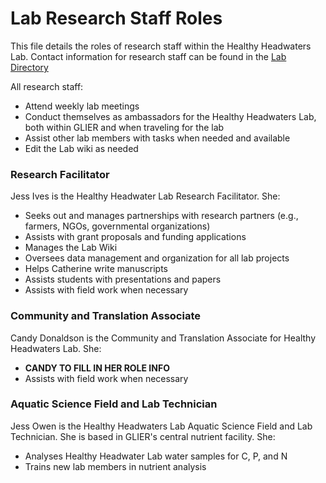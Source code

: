 # Lab Research Staff Roles
This file details the roles of research staff within the Healthy Headwaters Lab. Contact information for research staff can be found in the [Lab Directory](/Lab-structure-and-directories/Directory.md)    

All research staff:
* Attend weekly lab meetings
* Conduct themselves as ambassadors for the Healthy Headwaters Lab, both within GLIER and when traveling for the lab
* Assist other lab members with tasks when needed and available
* Edit the Lab wiki as needed

### Research Facilitator
Jess Ives is the Healthy Headwater Lab Research Facilitator. She:
* Seeks out and manages partnerships with research partners (e.g., farmers, NGOs, governmental organizations)
* Assists with grant proposals and funding applications
* Manages the Lab Wiki
* Oversees data management and organization for all lab projects
* Helps Catherine write manuscripts
* Assists students with presentations and papers
* Assists with field work when necessary

### Community and Translation Associate
Candy Donaldson is the Community and Translation Associate for Healthy Headwaters Lab. She:
* **CANDY TO FILL IN HER ROLE INFO**  
* Assists with field work when necessary

### Aquatic Science Field and Lab Technician  
Jess Owen is the Healthy Headwaters Lab Aquatic Science Field and Lab Technician. She is based in GLIER's central nutrient facility. She:
* Analyses Healthy Headwater Lab water samples for C, P, and N
* Trains new lab members in nutrient analysis

